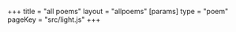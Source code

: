 +++
title = "all poems"
layout = "allpoems"
[params]
    type = "poem"
    pageKey = "src/light.js"
+++

